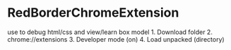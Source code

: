 # RedBorderChromeExtension
use to debug html/css and view/learn box model
    1. Download folder
    2. chrome://extensions
    3. Developer mode (on)
    4. Load unpacked (directory)

